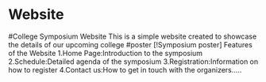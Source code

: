 # Website
#College Symposium Website
  This is a simple website created to showcase the details of our upcoming college
  #poster
  [!Symposium poster]
  Features of the Website
    1.Home Page:Introduction to the symposium
    2.Schedule:Detailed agenda of the symposium
    3.Registration:Information on how to register
    4.Contact us:How to get in touch with the organizers.....
